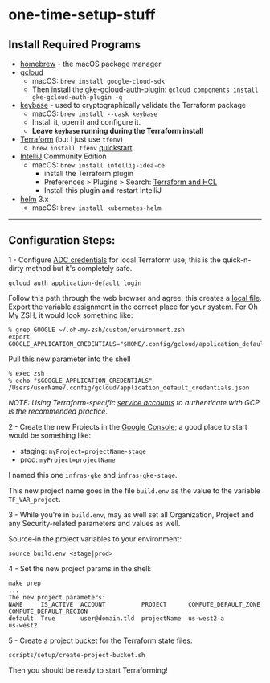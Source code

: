 # one-time-setup-stuff

## Install Required Programs

* [homebrew] - the macOS package manager
* [gcloud]
    * macOS: `brew install google-cloud-sdk`
    * Then install the [gke-gcloud-auth-plugin]: `gcloud components install gke-gcloud-auth-plugin -q` 
* [keybase] - used to cryptographically validate the Terraform package
    * macOS: `brew install --cask keybase`
    * Install it, open it and configure it.
    * **Leave `keybase` running during the Terraform install**
* [Terraform] (but I just use `tfenv`)
    * `brew install tfenv` [quickstart]
* [IntelliJ] Community Edition
    * macOS: `brew install intellij-idea-ce`
        * install the Terraform plugin
        * Preferences > Plugins > Search: [Terraform and HCL]
        * Install this plugin and restart IntelliJ
* [helm] 3.x
    * macOS: `brew install kubernetes-helm`

---

## Configuration Steps:

1 - Configure [ADC credentials] for local Terraform use; this is the quick-n-dirty method but it's completely safe.

`gcloud auth application-default login`

Follow this path through the web browser and agree; this creates a [local file]. Export the variable assignment in the correct place for your system. For Oh My ZSH, it would look something like:

```shell
% grep GOOGLE ~/.oh-my-zsh/custom/environment.zsh
export GOOGLE_APPLICATION_CREDENTIALS="$HOME/.config/gcloud/application_default_credentials.json"
```

Pull this new parameter into the shell

```shell
% exec zsh
% echo "$GOOGLE_APPLICATION_CREDENTIALS"
/Users/userName/.config/gcloud/application_default_credentials.json
```

_NOTE: Using Terraform-specific [service accounts] to authenticate with GCP is the recommended practice._

2 - Create the new Projects in the [Google Console]; a good place to start would be something like:

* staging: `myProject=projectName-stage`
* prod: `myProject=projectName`

I named this one `infras-gke` and `infras-gke-stage`.

This new project name goes in the file `build.env` as the value to the variable `TF_VAR_project`.

3 - While you're in `build.env`, may as well set all Organization, Project and any Security-related parameters and values as well.

Source-in the project variables to your environment:

`source build.env <stage|prod>`

4 - Set the new project params in the shell:

```shell
make prep
...
The new project parameters:
NAME     IS_ACTIVE  ACCOUNT          PROJECT      COMPUTE_DEFAULT_ZONE  COMPUTE_DEFAULT_REGION
default  True       user@domain.tld  projectName  us-west2-a            us-west2
```

5 - Create a project bucket for the Terraform state files:

```
scripts/setup/create-project-bucket.sh
```

Then you should be ready to start Terraforming!

<!--- URLs to supporting Docs --->

[homebrew]:https://brew.sh/
[gcloud]:https://cloud.google.com/sdk/docs/install-sdk
[gke-gcloud-auth-plugin]:https://cloud.google.com/blog/products/containers-kubernetes/kubectl-auth-changes-in-gke
[kubectl]:https://kubernetes.io/docs/tasks/tools/install-kubectl-macos/#install-with-homebrew-on-macos
[native package management]:https://kubernetes.io/docs/tasks/tools/install-kubectl-linux/#install-using-native-package-management
[ktx]:https://github.com/heptiolabs/ktx
[keybase]:https://keybase.io/docs/the_app/install_macos
[Terraform and HCL]:https://plugins.jetbrains.com/plugin/7808-terraform-and-hcl
[IntelliJ]:https://www.jetbrains.com/idea/
[helm]:https://helm.sh/docs/intro/install/#from-homebrew-macos
[Terraform]:https://www.hashicorp.com/blog/announcing-hashicorp-homebrew-tap
[quickstart]:https://gist.github.com/todd-dsm/1dc120506e89ec36d4d9a05ccb93f68c
[ADC credentials]:https://cloud.google.com/docs/authentication/application-default-credentials
[service accounts]:https://registry.terraform.io/providers/hashicorp/google/latest/docs/guides/provider_reference#authentication-configuration
[local file]:https://cloud.google.com/docs/authentication/application-default-credentials#personal
[Google Console]:https://console.cloud.google.com/home/dashboard
